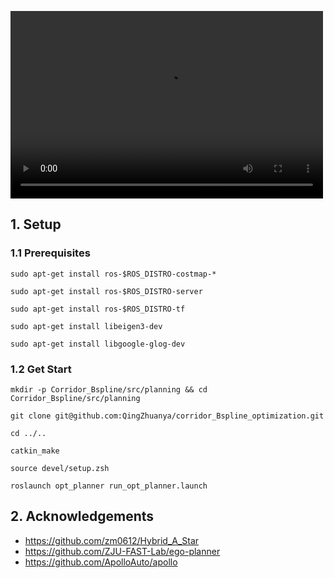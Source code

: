 <video src="https://github.com/QingZhuanya/corridor_Bspline_optimization/blob/master/Videos/corridor_Bspline.mp4" controls="controls" width="500" height="300">您的浏览器不支持播放该视频！</video>

## 1. Setup

### 1.1 Prerequisites

```
sudo apt-get install ros-$ROS_DISTRO-costmap-*

sudo apt-get install ros-$ROS_DISTRO-server

sudo apt-get install ros-$ROS_DISTRO-tf

sudo apt-get install libeigen3-dev

sudo apt-get install libgoogle-glog-dev
```

### 1.2 Get Start

```
mkdir -p Corridor_Bspline/src/planning && cd Corridor_Bspline/src/planning

git clone git@github.com:QingZhuanya/corridor_Bspline_optimization.git

cd ../..

catkin_make

source devel/setup.zsh

roslaunch opt_planner run_opt_planner.launch
```



## 2. Acknowledgements

- https://github.com/zm0612/Hybrid_A_Star
- https://github.com/ZJU-FAST-Lab/ego-planner
- https://github.com/ApolloAuto/apollo
